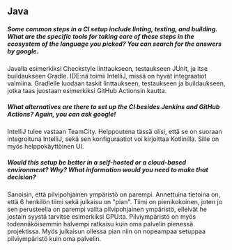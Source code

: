## Java

##### Some common steps in a CI setup include linting, testing, and building. What are the specific tools for taking care of these steps in the ecosystem of the language you picked? You can search for the answers by google.

Javalla esimerkiksi Checkstyle linttaukseen, testaukseen JUnit, ja itse buildaukseen Gradle. IDE:nä toimii IntelliJ, missä on hyvät integraatiot valmiina. Gradlelle luodaan taskit linttaukseen, testaukseen ja buildaukseen, jotka taas juostaan esimerkiksi GitHub Actionsin kautta.

##### What alternatives are there to set up the CI besides Jenkins and GitHub Actions? Again, you can ask google!

IntelliJ tulee vastaan TeamCity. Helppoutena tässä olisi, että se on suoraan integroituna IntelliJ, sekä sen konfiguraatiot voi kirjoittaa Kotlinilla. Sille on myös helppokäyttöinen UI.

##### Would this setup be better in a self-hosted or a cloud-based environment? Why? What information would you need to make that decision?

Sanoisin, että pilvipohjainen ympäristö on parempi. Annettuina tietoina on, että 6 henkilön tiimi sekä julkaisu on "pian". Tiimi on pienikokoinen, joten jo sen perusteella on parempi valita pilvipohjainen ympäristö, elleivät he jostain syystä tarvitse esimerkiksi GPU:ta. Pilviympäristö on myös todennäköisemmin halvempi ratkaisu kuin oma palvelin pienessä projektissa. Myös julkaisun ollessa pian niin on nopeampaa setuppaa pilviympäristö kuin oma palvelin.
